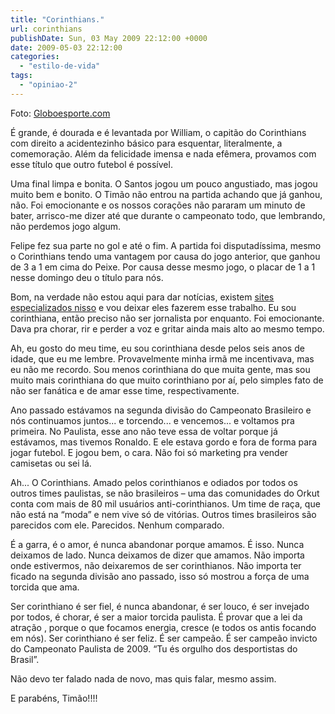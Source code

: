 ```yaml
---
title: "Corinthians."
url: corinthians
publishDate: Sun, 03 May 2009 22:12:00 +0000
date: 2009-05-03 22:12:00
categories: 
  - "estilo-de-vida"
tags: 
  - "opiniao-2"
---
```

<a href="http://1.bp.blogspot.com/_BzqI_RDZ6O4/Sf4aNxfhbtI/AAAAAAAAAZE/aqk5XKFjNp8/s1600-h/0,,20636086-EX,00.jpg"><img src="http://1.bp.blogspot.com/_BzqI_RDZ6O4/Sf4aNxfhbtI/AAAAAAAAAZE/aqk5XKFjNp8/s320/0,,20636086-EX,00.jpg" alt="" border="0" /></a>Foto: <a href="http://globoesporte.globo.com/Esportes/Noticias/Futebol/Campeonato_Paulista/0,,MUL1107124-9839,00-TIMAO+EMPATA+COM+O+PEIXE+TERMINA+INVICTO+E+E+CAMPEAO+PAULISTA+PELA+VEZ.html">Globoesporte.com</a>

É grande, é dourada e é levantada por William, o capitão do Corinthians com direito a acidentezinho básico para esquentar, literalmente, a comemoração. Além da felicidade imensa e nada efêmera, provamos com esse título que outro futebol é possível.

Uma final limpa e bonita. O Santos jogou um pouco angustiado, mas jogou muito bem e bonito. O Timão não entrou na partida achando que já ganhou, não. Foi emocionante e os nossos corações não pararam um minuto de bater, arrisco-me dizer até que durante o campeonato todo, que lembrando, não perdemos jogo algum.

Felipe fez sua parte no gol e até o fim. A partida foi disputadíssima, mesmo o Corinthians tendo uma vantagem por causa do jogo anterior, que ganhou de 3 a 1 em cima do Peixe. Por causa desse mesmo jogo, o placar de 1 a 1 nesse domingo deu o título para nós.

Bom, na verdade não estou aqui para dar notícias, existem <u><a href="http://www.lancenet.com.br/corinthians/">sites especializados nisso</a></u> e vou deixar eles fazerem esse trabalho. Eu sou corinthiana, então preciso não ser jornalista por enquanto. Foi emocionante. Dava pra chorar, rir e perder a voz e gritar ainda mais alto ao mesmo tempo.

Ah, eu gosto do meu time, eu sou corinthiana desde pelos seis anos de idade, que eu me lembre. Provavelmente minha irmã me incentivava, mas eu não me recordo. Sou menos corinthiana do que muita gente, mas sou muito mais corinthiana do que muito corinthiano por aí, pelo simples fato de não ser fanática e de amar esse time, respectivamente.

Ano passado estávamos na segunda divisão do Campeonato Brasileiro e nós continuamos juntos... e torcendo... e vencemos... e voltamos pra primeira. No Paulista, esse ano não teve essa de voltar porque já estávamos, mas tivemos Ronaldo. E ele estava gordo e fora de forma para jogar futebol. E jogou bem, o cara. Não foi só marketing pra vender camisetas ou sei lá.

Ah... O Corinthians. Amado pelos corinthianos e odiados por todos os outros times paulistas, se não brasileiros – uma das comunidades do Orkut conta com mais de 80 mil usuários anti-corinthianos. Um time de raça, que não está na “moda” e nem vive só de vitórias. Outros times brasileiros são parecidos com ele. Parecidos. Nenhum comparado.

É a garra, é o amor, é nunca abandonar porque amamos. É isso. Nunca deixamos de lado. Nunca deixamos de dizer que amamos. Não importa onde estivermos, não deixaremos de ser corinthianos. Não importa ter ficado na segunda divisão ano passado, isso só mostrou a força de uma torcida que ama.

Ser corinthiano é ser fiel, é nunca abandonar, é ser louco, é ser invejado por todos, é chorar, é ser a maior torcida paulista. É provar que a lei da atração , porque o que focamos energia, cresce (e todos os antis focando em nós). Ser corinthiano é ser feliz. É ser campeão. É ser campeão invicto do Campeonato Paulista de 2009. “Tu és orgulho dos desportistas do Brasil”.

Não devo ter falado nada de novo, mas quis falar, mesmo assim.

E parabéns, Timão!!!!
